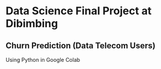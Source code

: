 # Data Science Final Project at Dibimbing
## Churn Prediction (Data Telecom Users)

Using Python in Google Colab
